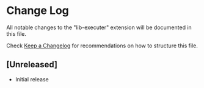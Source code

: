 # Change Log

All notable changes to the "lib-executer" extension will be documented in this file.

Check [Keep a Changelog](http://keepachangelog.com/) for recommendations on how to structure this file.

## [Unreleased]

- Initial release
